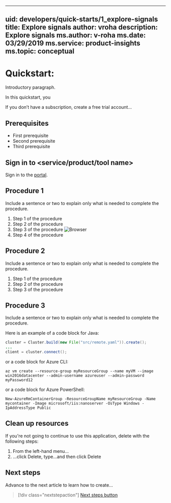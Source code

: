 
---
uid: developers/quick-starts/1_explore-signals
title: Explore signals
author: vroha
description: Explore signals
ms.author: v-roha
ms.date: 03/29/2019
ms.service: product-insights
ms.topic: conceptual
---

<!---Recommended: Remove all the comments in this template before you
sign-off or merge to master.--->

<!---quickstarts are fundamental day-1 instructions for helping new
customers use a subscription to quickly try out a specific product/service.
The entire activity is a short set of steps that provides an initial
experience.
You only use quickstarts when you can get the service, technology, or
functionality into the hands of new customers in less than 10 minutes.
--->

# Quickstart: <do something with X>
<!---Required:
Starts with "quickstart: "
Make the first word following "quickstart:" a verb.
--->

Introductory paragraph.
<!---Required:
Lead with a light intro that describes, in customer-friendly language,
what the customer will learn, or do, or accomplish. Answer the fundamental
"why would I want to do this?" question.
--->

In this quickstart, you <do X>

If you don’t have a <service> subscription, create a free trial account...
<!--- Required, if a free trial account exists
Because quickstarts are intended to help new customers use a subscription
to quickly try out a specific product/service, include a link to a free
trial before the first H2, if one exists. You can find listed examples in
[Write quickstarts](contribute-how-to-mvc-quickstart.md)
--->

<!---Avoid notes, tips, and important boxes. Readers tend to skip over them.
Better to put that info directly into the article text.--->

## Prerequisites

- First prerequisite
- Second prerequisite
- Third prerequisite
<!---If you feel like your quickstart has a lot of prerequisites, the
quickstart may be the wrong content type - a tutorial or how-to guide
may be the better option.
If you need them, make Prerequisites your first H2 in a quickstart.
If there’s something a customer needs to take care of before they start (for
example, creating a VM) it’s OK to link to that content before they begin.
--->

## Sign in to <service/product/tool name>

Sign in to the [<service> portal](url).
<!---If you need to sign in to the portal to do the quickstart, this H2 and
link are required.--->

## Procedure 1

<!---Required:
Quickstarts are prescriptive and guide the customer through an end-to-end
procedure. Make sure to use specific naming for setting up accounts and
configuring technology.
Don't link off to other content - include whatever the customer needs to
complete the scenario in the article. For example, if the customer needs
to set permissions, include the permissions they need to set, and the specific
settings in the quickstart procedure. Don't send the customer to another
article to read about it.
In a break from tradition, do not link to reference topics in the procedural
part of the quickstart when using cmdlets or code. Provide customers what they
need to know in the quickstart to successfully complete the quickstart.
For portal-based procedures, minimize bullets and numbering.
For the CLI or PowerShell based procedures, don't use bullets or numbering.
--->

Include a sentence or two to explain only what is needed to complete the
procedure.

1. Step 1 of the procedure
1. Step 2 of the procedure
1. Step 3 of the procedure
   ![Browser](media/contribute-how-to-mvc-quickstart/browser.png)
   <!---Use screenshots but be judicious to maintain a reasonable length. Make
    sure screenshots align to the
    [current standards](https://review.docs.microsoft.com/help/contribute/contribute-how-to-create-screenshot?branch=master).
   If users access your product/service via a web browser the first screenshot
   should always include the full browser window in Chrome or Safari. This is
   to show users that the portal is browser-based - OS and browser agnostic.--->
1. Step 4 of the procedure

## Procedure 2

Include a sentence or two to explain only what is needed to complete the procedure.

1. Step 1 of the procedure
1. Step 2 of the procedure
1. Step 3 of the procedure

## Procedure 3

Include a sentence or two to explain only what is needed to complete the procedure.
<!---Code requires specific formatting. Here are a few useful examples of
commonly used code blocks. Make sure to use the interactive functionality where
possible.
For the CLI or PowerShell based procedures, don't use bullets or numbering.--->

Here is an example of a code block for Java:

```java
cluster = Cluster.build(new File("src/remote.yaml")).create();
...
client = cluster.connect();
```

or a code block for Azure CLI:

```azurecli-interactive 
az vm create --resource-group myResourceGroup --name myVM --image win2016datacenter --admin-username azureuser --admin-password myPassword12
```
or a code block for Azure PowerShell:

```azurepowershell-interactive
New-AzureRmContainerGroup -ResourceGroupName myResourceGroup -Name mycontainer -Image microsoft/iis:nanoserver -OsType Windows -IpAddressType Public
```

## Clean up resources

If you're not going to continue to use this application, delete <resources>
with the following steps:

1. From the left-hand menu...
2. ...click Delete, type...and then click Delete

<!---Required:
To avoid any costs associated with following the quickstart procedure, a Clean
up resources (H2) should come just before Next steps (H2)
--->

## Next steps

Advance to the next article to learn how to create...
> [!div class="nextstepaction"]
> [Next steps button](contribute-get-started-mvc.md)

<!--- Required:
Quickstarts should always have a Next steps H2 that points to the next logical
quickstart in a series, or, if there are no other quickstarts, to some other
cool thing the customer can do. A single link in the blue box format should
direct the customer to the next article - and you can shorten the title in the
boxes if the original one doesn’t fit.
Do not use a "More info section" or a "Resources section" or a "See also section". --->


